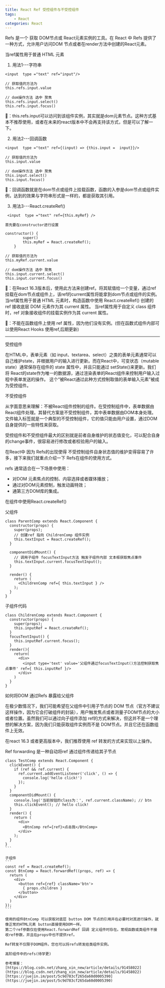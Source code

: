 ```yaml
---
title: React Ref 受控组件与不受控组件
tags:
    - React
categories: React
---
```


Refs 是一个 获取 DOM节点或 React元素实例的工具。在 React 中 Refs 提供了一种方式，允许用户访问DOM 节点或者在render方法中创建的React元素。

<!-- more -->

当ref属性用于普通 HTML 元素
1. 用法1---字符串
```
<input  type ="text" ref="input"/> 
```
    // 获取值的方法为
    this.refs.input.value

    // dom操作方法 选中 聚焦
    this.refs.input.select()
    this.refs.input.focus()

🐖：this.refs.input可以访问到该组件实例，其实就是dom元素节点。这种方式基本不推荐使用，或者在未来的react版本中不会再支持该方式，但是可以了解一下。

2. 用法2---回调函数
```
<input  type ="text" ref={(input) => {this.input =  input}}/> 
```
    // 获取值的方法为
    this.input.value

    // dom操作方法 选中 聚焦
    this.input.select()
    this.input.focus()

🐒：回调函数就是在dom节点或组件上挂载函数，函数的入参是dom节点或组件实例，达到的效果与字符串形式是一样的，都是获取其引用。

3. 用法3---React.createRef()
```
 <input  type ="text" ref={this.myRef} />
```
    首先要在constructor进行设置

```
constructor() {
        super()
        this.myRef = React.createRef();
    }
```
    // 获取值的方法为
    this.myRef.current.value

    // dom操作方法 选中 聚焦
    this.input.current.select()
    this.input.current.focus()


🐇：在React 16.3版本后，使用此方法来创建ref。将其赋值给一个变量，通过ref挂载在dom节点或组件上，该ref的current属性将能拿到dom节点或组件的实例。
    当ref属性用于普通 HTML 元素时，构造函数中使用 React.createRef() 创建的 ref 接收底层 DOM 元素作为其 current 属性。
    当ref属性用于自定义 class 组件时，ref 对象接收组件的挂载实例作为其 current 属性。

🥚：不能在函数组件上使用 ref 属性，因为他们没有实例。(但在函数式组件内部可以使用React Hooks 使用ref,后期更新)

----------------------

受控组件

在HTML中，表单元素（如 input、textarea、select）之类的表单元素通常可以自己维护state，并根据用户的输入进行更新。而在React中，可变状态（mutable state）通常保存在组件的 state 属性中，并且只能通过 setState()来更新。我们将 React的state作为唯一的数据源，通过渲染表单的React组件来控制用户输入过程中表单发送的操作。
这个“被React通过此种方式控制取值的表单输入元素”被成为受控组件。

不受控组件

从字面意思来理解：不被React组件控制的组件。在受控制组件中，表单数据由 React组件处理。其替代方案是不受控制组件，其中表单数据由DOM本身处理。文件输入标签就是一个典型的不受控制组件，它的值只能由用户设置，通过DOM自身提供的一些特性来获取。

受控组件和不受控组件最大的区别就是前者自身维护的状态值变化，可以配合自身的change事件，很容易进行修改或者校验用户的输入。

在React中 因为 Refs的出现使得 不受控制组件自身状态值的维护变得容易了许多，接下来我们就重点介绍一下 Refs在组件的使用方式。

refs 通常适合在一下场景中使用：

  - 对DOM 元素焦点的控制、内容选择或者媒体播放；
  - 通过对DOM元素控制，触发动画特效；
  - 通第三方DOM库的集成。

在组件中使用React.createRef()

父组件
```
class ParentComp extends React.Component {
  constructor(props) {
    super(props);
    // 创建ref 指向 ChildrenComp 组件实例
    this.textInput = React.createRef();
  }

  componentDidMount() {
    // 调用子组件 focusTextInput方法 触发子组件内部 文本框获取焦点事件
    this.textInput.current.focusTextInput();
  }

  render() {
    return (
      <ChildrenComp ref={ this.textInput } />
    );
  }
}
```

子组件代码

```
class ChildrenComp extends React.Component {
  constructor(props) {
    super(props);
    this.inputRef = React.createRef();
  }
  focusTextInput() {
    this.inputRef.current.focus();
  }
  render(){
    return(
      <div>
        <input type='text' value='父组件通过focusTextInput()方法控制获取焦点事件' ref={ this.inputRef }/>
      </div>
    )
  }
}
```

如何将DOM 通过Refs 暴露给父组件

在极少数情况下，我们可能希望在父组件中引用子节点的 DOM 节点（官方不建议这样操作，因为它会打破组件的封装），用户触发焦点或者测量子DOM节点的大小或者位置。虽然我们可以通过向子组件添加 ref的方式来解决，但这并不是一个理想的解决方案，因为我们只能获取组件实例而不是 DOM节点。并且它还在函数组件上无效。

在react 16.3 或者更高版本中，我们推荐使用 ref 转发的方式来实现以上操作。

Ref forwarding 是一种自动将ref 通过组件传递给其子节点
````
class TestComp extends React.Component {
  clickEvent() {
    if (ref && ref.current) {
      ref.current.addEventListener('click', () => {
        console.log('hello click!')
      });
    }
  }
  componentDidMount() {
    console.log('当前按钮的class为：', ref.current.className); // btn
    this.clickEvent(); // hello click!
  }
  render() {
    return (
      <div>
        <BtnComp ref={ref}>点击我</BtnComp>
      </div>
    );
  }
}
```

子组件
```
const ref = React.createRef();
const BtnComp = React.forwardRef((props, ref) => {
  return (
    <div>
      <button ref={ref} className='btn'>
        { props.children }
      </button>
    </div>
  )
});
```

使用的组件BtnComp 可以获取对底层 button DOM 节点的引用并在必要时对其进行操作，就像正常的HTML元素 button直接使用DOM一样。
第二个ref参数仅在使用React.forwardRef 回调 定义组件时存在。常规函数或类组件不接收ref参数，并且在props中也不提供ref。

Ref转发不仅限于DOM组件。您也可以将refs转发给类组件实例。

高阶组件中的refs(待学更)

参考博客：
[https://blog.csdn.net/zhang_xin_new/article/details/91458022](https://blog.csdn.net/zhang_xin_new/article/details/91458022)
[https://juejin.im/post/5c9d783cf265da60d0005390](https://juejin.im/post/5c9d783cf265da60d0005390)


